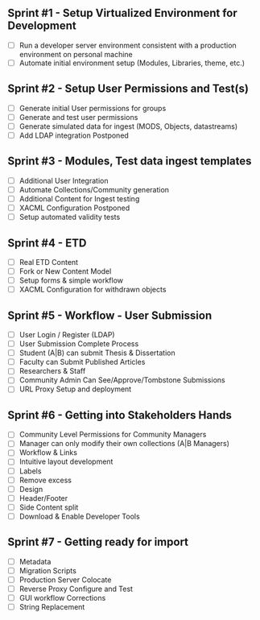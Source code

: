 ## Sprint #1 - Setup Virtualized Environment for Development
- [ ] Run a developer server environment consistent with a production environment on personal machine
- [ ] Automate initial environment setup (Modules, Libraries, theme, etc.)

## Sprint #2 - Setup User Permissions and Test(s)
- [ ] Generate initial User permissions for groups
- [ ] Generate and test user permissions
- [ ] Generate simulated data for ingest (MODS, Objects, datastreams)
- [ ] Add LDAP integration Postponed

## Sprint #3 - Modules, Test data ingest templates
- [ ] Additional User Integration
- [ ] Automate Collections/Community generation
- [ ] Additional Content for Ingest testing
- [ ] XACML Configuration Postponed
- [ ] Setup automated validity tests

## Sprint #4 - ETD
- [ ] Real ETD Content
- [ ] Fork or New Content Model
- [ ] Setup forms & simple workflow
- [ ] XACML Configuration for withdrawn objects

## Sprint #5 - Workflow - User Submission
- [ ] User Login / Register (LDAP)
- [ ] User Submission Complete Process
- [ ] Student (A|B) can submit Thesis & Dissertation
- [ ] Faculty can Submit Published Articles
- [ ] Researchers & Staff
- [ ] Community Admin Can See/Approve/Tombstone Submissions
- [ ] URL Proxy Setup and deployment

## Sprint #6 - Getting into Stakeholders Hands
- [ ] Community Level Permissions for Community Managers
- [ ] Manager can only modify their own collections (A|B Managers)
- [ ] Workflow & Links
- [ ] Intuitive layout development
- [ ] Labels
- [ ] Remove excess
- [ ] Design
- [ ] Header/Footer
- [ ] Side Content split
- [ ] Download & Enable Developer Tools

## Sprint #7 - Getting ready for import
- [ ] Metadata
- [ ] Migration Scripts
- [ ] Production Server Colocate
- [ ] Reverse Proxy Configure and Test
- [ ] GUI workflow Corrections
- [ ] String Replacement
